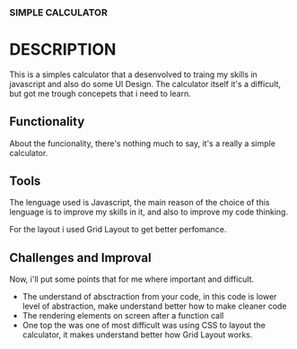 ### SIMPLE CALCULATOR 
<div>
 <h1>DESCRIPTION</h1>
 <p>This is a simples calculator that a desenvolved to traing my skills in javascript and also do some UI Design. The calculator itself it's a difficult, but got me trough concepets that i need to learn.</p>
 <h2>Functionality</h2>
 <p>About the funcionality, there's nothing much to say, it's a really a simple calculator.
 <h2>Tools</h2>
 <p>The lenguage used is Javascript, the main reason of the choice of this lenguage is to improve my skills in it, and also to improve my code thinking.</p>
 <p>For the layout i used Grid Layout to get better perfomance.
 <h2>Challenges and Improval</h2>
 <p>Now, i'll put some points that for me where important and difficult.</p>
 <ul>
  <li>The understand of absctraction from your code, in this code is lower level of abstraction, make understand better how to make cleaner code</li>
  <li>The rendering elements on screen after a function call</li>
  <li>One top the was one of most difficult was using CSS to layout the calculator, it makes understand better how Grid Layout works.
 </ul>
 <img>
</div>
